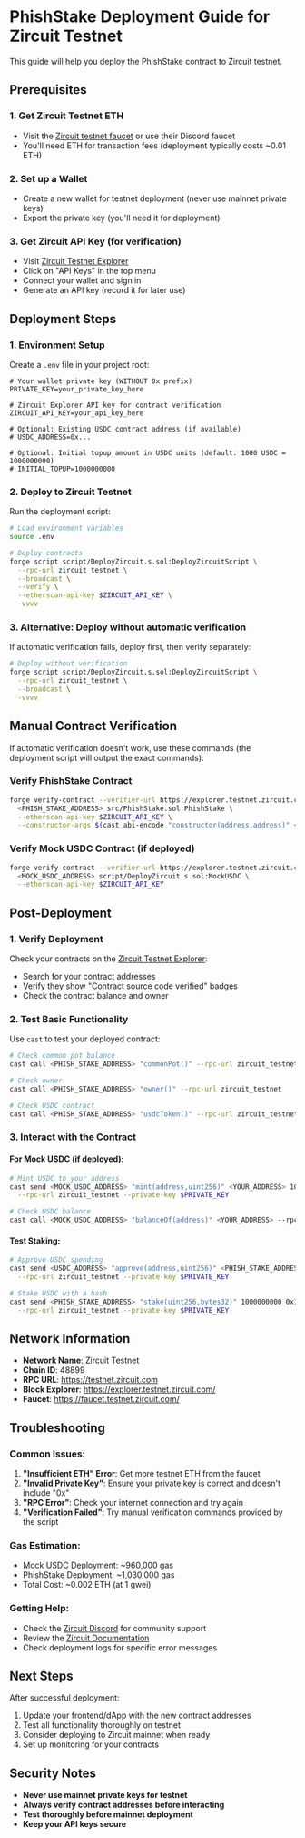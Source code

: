 # PhishStake Deployment Guide for Zircuit Testnet

This guide will help you deploy the PhishStake contract to Zircuit testnet.

## Prerequisites

### 1. Get Zircuit Testnet ETH
- Visit the [Zircuit testnet faucet](https://faucet.testnet.zircuit.com/) or use their Discord faucet
- You'll need ETH for transaction fees (deployment typically costs ~0.01 ETH)

### 2. Set up a Wallet
- Create a new wallet for testnet deployment (never use mainnet private keys)
- Export the private key (you'll need it for deployment)

### 3. Get Zircuit API Key (for verification)
- Visit [Zircuit Testnet Explorer](https://explorer.testnet.zircuit.com/)
- Click on "API Keys" in the top menu
- Connect your wallet and sign in
- Generate an API key (record it for later use)

## Deployment Steps

### 1. Environment Setup

Create a `.env` file in your project root:

```env
# Your wallet private key (WITHOUT 0x prefix)
PRIVATE_KEY=your_private_key_here

# Zircuit Explorer API key for contract verification
ZIRCUIT_API_KEY=your_api_key_here

# Optional: Existing USDC contract address (if available)
# USDC_ADDRESS=0x...

# Optional: Initial topup amount in USDC units (default: 1000 USDC = 1000000000)
# INITIAL_TOPUP=1000000000
```

### 2. Deploy to Zircuit Testnet

Run the deployment script:

```bash
# Load environment variables
source .env

# Deploy contracts
forge script script/DeployZircuit.s.sol:DeployZircuitScript \
  --rpc-url zircuit_testnet \
  --broadcast \
  --verify \
  --etherscan-api-key $ZIRCUIT_API_KEY \
  -vvvv
```

### 3. Alternative: Deploy without automatic verification

If automatic verification fails, deploy first, then verify separately:

```bash
# Deploy without verification
forge script script/DeployZircuit.s.sol:DeployZircuitScript \
  --rpc-url zircuit_testnet \
  --broadcast \
  -vvvv
```

## Manual Contract Verification

If automatic verification doesn't work, use these commands (the deployment script will output the exact commands):

### Verify PhishStake Contract
```bash
forge verify-contract --verifier-url https://explorer.testnet.zircuit.com/api/contractVerifyHardhat \
  <PHISH_STAKE_ADDRESS> src/PhishStake.sol:PhishStake \
  --etherscan-api-key $ZIRCUIT_API_KEY \
  --constructor-args $(cast abi-encode "constructor(address,address)" <USDC_ADDRESS> <OWNER_ADDRESS>)
```

### Verify Mock USDC Contract (if deployed)
```bash
forge verify-contract --verifier-url https://explorer.testnet.zircuit.com/api/contractVerifyHardhat \
  <MOCK_USDC_ADDRESS> script/DeployZircuit.s.sol:MockUSDC \
  --etherscan-api-key $ZIRCUIT_API_KEY
```

## Post-Deployment

### 1. Verify Deployment
Check your contracts on the [Zircuit Testnet Explorer](https://explorer.testnet.zircuit.com/):
- Search for your contract addresses
- Verify they show "Contract source code verified" badges
- Check the contract balance and owner

### 2. Test Basic Functionality
Use `cast` to test your deployed contract:

```bash
# Check common pot balance
cast call <PHISH_STAKE_ADDRESS> "commonPot()" --rpc-url zircuit_testnet

# Check owner
cast call <PHISH_STAKE_ADDRESS> "owner()" --rpc-url zircuit_testnet

# Check USDC contract
cast call <PHISH_STAKE_ADDRESS> "usdcToken()" --rpc-url zircuit_testnet
```

### 3. Interact with the Contract

#### For Mock USDC (if deployed):
```bash
# Mint USDC to your address
cast send <MOCK_USDC_ADDRESS> "mint(address,uint256)" <YOUR_ADDRESS> 10000000000 \
  --rpc-url zircuit_testnet --private-key $PRIVATE_KEY

# Check USDC balance
cast call <MOCK_USDC_ADDRESS> "balanceOf(address)" <YOUR_ADDRESS> --rpc-url zircuit_testnet
```

#### Test Staking:
```bash
# Approve USDC spending
cast send <USDC_ADDRESS> "approve(address,uint256)" <PHISH_STAKE_ADDRESS> 1000000000 \
  --rpc-url zircuit_testnet --private-key $PRIVATE_KEY

# Stake USDC with a hash
cast send <PHISH_STAKE_ADDRESS> "stake(uint256,bytes32)" 1000000000 0x1234567890123456789012345678901234567890123456789012345678901234 \
  --rpc-url zircuit_testnet --private-key $PRIVATE_KEY
```

## Network Information

- **Network Name**: Zircuit Testnet
- **Chain ID**: 48899
- **RPC URL**: https://testnet.zircuit.com
- **Block Explorer**: https://explorer.testnet.zircuit.com/
- **Faucet**: https://faucet.testnet.zircuit.com/

## Troubleshooting

### Common Issues:

1. **"Insufficient ETH" Error**: Get more testnet ETH from the faucet
2. **"Invalid Private Key"**: Ensure your private key is correct and doesn't include "0x"
3. **"RPC Error"**: Check your internet connection and try again
4. **"Verification Failed"**: Try manual verification commands provided by the script

### Gas Estimation:
- Mock USDC Deployment: ~960,000 gas
- PhishStake Deployment: ~1,030,000 gas
- Total Cost: ~0.002 ETH (at 1 gwei)

### Getting Help:
- Check the [Zircuit Discord](https://discord.gg/zircuit) for community support
- Review the [Zircuit Documentation](https://docs.zircuit.com/)
- Check deployment logs for specific error messages

## Next Steps

After successful deployment:
1. Update your frontend/dApp with the new contract addresses
2. Test all functionality thoroughly on testnet
3. Consider deploying to Zircuit mainnet when ready
4. Set up monitoring for your contracts

## Security Notes

- **Never use mainnet private keys for testnet**
- **Always verify contract addresses before interacting**
- **Test thoroughly before mainnet deployment**
- **Keep your API keys secure** 